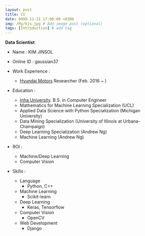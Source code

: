 ```yaml
---
layout: post
title: CV
date: 9999-12-31 17:00:00 +0300
img: /My/kjs.jpg # Add image post (optional)
tags: [Introduction] # add tag
---
```


**Data Scientist**

+ Name : KIM JINSOL

+ Online ID : gaussian37

+ Work Experience : 
    - [Hyundai Motors](https://www.hyundai.com/worldwide/en) Researcher (Feb. 2016 ~ )
    
+ Education :
    + [Inha University](http://www.inha.ac.kr/mbshome/mbs/eng/index.do). B.S. in Computer Engineer
    + Mathematics for Machine Learning Specialization (UCL)
    + Applied Data Science with Python Specialization (Michigan University)
    + Data Mining Specialization (University of Illinois at Urbana-Champaign)
    + Deep Learning Specialization (Andrew Ng)
    + Machine Learning (Andrew Ng)
                 
+ ROI :
    - Machine/Deep Learning      
    - Computer Vision    
    
+ Skills : 
    + Language
        + Python, C++
    + Machine Learning
        + Scikit-learn
    + Deep Learning
        + Keras, Tensorflow
    + Computer Vision
        + OpenCV
    + Web Development
        + Django